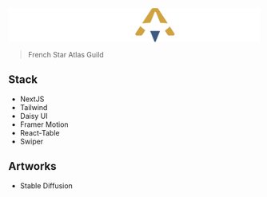 [![Solaris logo](https://raw.githubusercontent.com/silentdany/solaris/master/public/assets/images/solaris_title_logo_color_white.webp)](https://solaris-qtt.vercel.app/)

> French Star Atlas Guild

## Stack

- NextJS
- Tailwind
- Daisy UI
- Framer Motion
- React-Table
- Swiper
  
## Artworks

- Stable Diffusion
